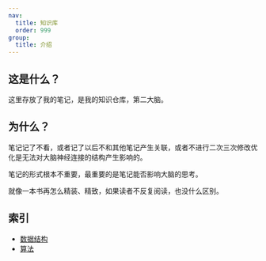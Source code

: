 ```yaml
---
nav:
  title: 知识库
  order: 999
group:
  title: 介绍
---
```


## 这是什么？

这里存放了我的笔记，是我的知识仓库，第二大脑。

## 为什么？

笔记记了不看，或者记了以后不和其他笔记产生关联，或者不进行二次三次修改优化是无法对大脑神经连接的结构产生影响的。

笔记的形式根本不重要，最重要的是笔记能否影响大脑的思考。

就像一本书再怎么精装、精致，如果读者不反复阅读，也没什么区别。

## 索引

- [数据结构](./data-structure/README.md)
- [算法](./algorithm/README.md)
